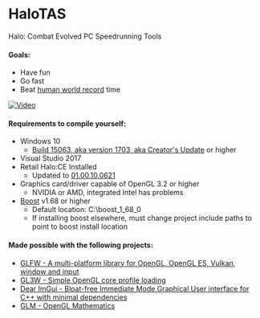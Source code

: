 # HaloTAS
Halo: Combat Evolved PC Speedrunning Tools

#### Goals:
- Have fun
- Go fast
- Beat [human world record](https://haloruns.com/records?lb=0100) time

[![Video](https://img.youtube.com/vi/TddSvdb6Ri0/0.jpg)](https://www.youtube.com/watch?v=TddSvdb6Ri0)

#### Requirements to compile yourself:
- Windows 10
    - [Build 15063, aka version 1703, aka Creator's Update](https://en.wikipedia.org/wiki/Windows_10_version_history#Rings) or higher
- Visual Studio 2017
- Retail Halo:CE Installed
    - Updated to [01.00.10.0621](http://halo.bungie.net/images/games/halopc/patch/110/halopc-patch-1.0.10.exe)
- Graphics card/driver capable of OpenGL 3.2 or higher
    - NVIDIA or AMD, integrated Intel has problems
- [Boost](https://www.boost.org/users/download/) v1.68 or higher
    - Default location: C:\boost_1_68_0
	- If installing boost elsewhere, must change project include paths to point to boost install location

#### Made possible with the following projects:

- [GLFW - A multi-platform library for OpenGL, OpenGL ES, Vulkan, window and input ][glfw]
- [GL3W - Simple OpenGL core profile loading][gl3w]
- [Dear ImGui - Bloat-free Immediate Mode Graphical User interface for C++ with minimal dependencies][imgui]
- [GLM - OpenGL Mathematics][glm]

 [glfw]: <https://github.com/glfw/glfw>
 [gl3w]: <https://github.com/skaslev/gl3w>
 [imgui]: <https://github.com/ocornut/imgui>
 [glm]: <https://github.com/g-truc/glm>
 
 [video1]: https://www.youtube.com/watch?v=RUU3LAm7NqQ
